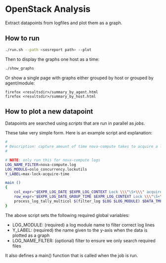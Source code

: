 # OpenStack Analysis

Extract datapoints from logfiles and plot them as a graph.

## How to run

```bash
./run.sh --path <sosreport path> --plot
```

Then to display the graphs one host as a time:

```bash
./show_graphs
```

Or show a single page with graphs either grouped by host or grouped by agent/module:

```
firefox <resultsdir>/summary_by_agent.html
firefox <resultsdir>/summary_by_host.html
```


## How to plot a new datapoint

Datapoints are searched using *scripts* that are run in parallel as *jobs*.

These take very simple form. Here is an example script and explanation:

```bash
#
# Description: capture amount of time nova-compute takes to acquire a lock
#

# NOTE: only run this for nova-compute logs
LOG_NAME_FILTER=nova-compute.log
LOG_MODULE=oslo_concurrency.lockutils
Y_LABEL=max-lock-acquire-time

main ()
{
    col_expr="$EXPR_LOG_DATE $EXPR_LOG_CONTEXT Lock \\\"\S+\\\" acquired by \\\"(\S+)\\\" :: waited [1-9][0-9]*\.[0-9]+s .+"
    row_expr="$EXPR_LOG_DATE_GROUP_TIME $EXPR_LOG_CONTEXT Lock \\\"\S+\\\" acquired by \\\"\$INSERT\\\" :: waited ([1-9][0-9]*)\.[0-9]+s .+"
    process_log_tally_multicol $(filter_log $LOG $LOG_MODULE) $DATA_TMP $CSV_PATH "$col_expr" "$row_expr" 2 true
}
```

The above script sets the following required global variables:

* LOG_MODULE: (required) a log module name to filter correct log lines
* Y_LABEL: (required) the name given to the y-axis when the data is plotted as a graph
* LOG_NAME_FILTER: (optional) filter to ensure we only search required files

It also defines a main() function that is called when the job is run.
